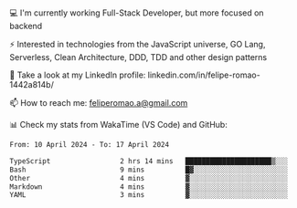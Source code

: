💻 I'm currently working Full-Stack Developer, but more focused on backend

⚡ Interested in technologies from the JavaScript universe, GO Lang, Serverless, Clean Architecture, DDD, TDD and other design patterns

👥 Take a look at my LinkedIn profile: linkedin.com/in/felipe-romao-1442a814b/

📫 How to reach me: feliperomao.a@gmail.com

📊 Check my stats from WakaTime (VS Code) and GitHub:

<!--START_SECTION:waka-->

```txt
From: 10 April 2024 - To: 17 April 2024

TypeScript                 2 hrs 14 mins   █████████████████████▒░░░   85.56 %
Bash                       9 mins          █▓░░░░░░░░░░░░░░░░░░░░░░░   06.31 %
Other                      4 mins          ▓░░░░░░░░░░░░░░░░░░░░░░░░   02.90 %
Markdown                   4 mins          ▓░░░░░░░░░░░░░░░░░░░░░░░░   02.84 %
YAML                       3 mins          ▓░░░░░░░░░░░░░░░░░░░░░░░░   02.00 %
```

<!--END_SECTION:waka-->
